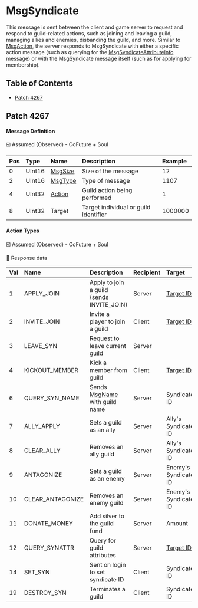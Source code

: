 # MsgSyndicate

This message is sent between the client and game server to request and respond to guild-related actions, such as joining and leaving a guild, managing allies and enemies, disbanding the guild, and more. Similar to [MsgAction](msgaction.md), the server responds to MsgSyndicate with either a specific action message (such as querying for the [MsgSyndicateAttributeInfo](msgsyndicateattributeinfo.md) message) or with the MsgSyndicate message itself (such as for applying for membership).

## Table of Contents

* [Patch 4267](#patch-4267)

## Patch 4267

#### Message Definition

☑️ Assumed (Observed) - CoFuture + Soul

| Pos | Type | Name | Description | Example |
|:-------|:--------|:--------|:--------|:--------|
| 0  | UInt16 | [MsgSize](index.md#message-header) | Size of the message | 12 |
| 2  | UInt16 | [MsgType](index.md#message-header) | Type of message | 1107 |
| 4  | UInt32 | [Action](#action-types) | Guild action being performed | 1 |
| 8  | UInt32 | Target | Target individual or guild identifier | 1000000 |

#### Action Types

☑️ Assumed (Observed) - CoFuture + Soul

🔶 Response data

| Val | Name | Description | Recipient | Target |
|:------|:--------|:--------|:--------|:--------|
| 1  | APPLY_JOIN | Apply to join a guild (sends INVITE_JOIN) | Server | [Target ID](/network/identifiers.md) |
| 2  | INVITE_JOIN | Invite a player to join a guild | Client | [Target ID](/network/identifiers.md) |
| 3  | LEAVE_SYN | Request to leave current guild | Server | |
| 4  | KICKOUT_MEMBER | Kick a member from guild | Client | [Target ID](/network/identifiers.md) |
| 6  | QUERY_SYN_NAME | Sends [MsgName](msgname.md) with guild name | Server | Syndicate ID |
| 7  | ALLY_APPLY | Sets a guild as an ally | Server | Ally's Syndicate ID |
| 8  | CLEAR_ALLY | Removes an ally guild | Server | Ally's Syndicate ID |
| 9  | ANTAGONIZE | Sets a guild as an enemy | Server | Enemy's Syndicate ID |
| 10 | CLEAR_ANTAGONIZE | Removes an enemy guild | Server | Enemy's Syndicate ID |
| 11 | DONATE_MONEY | Add silver to the guild fund | Server | Amount |
| 12 | QUERY_SYNATTR | Query for guild attributes | Server | [Target ID](/network/identifiers.md) |
| 14 | SET_SYN | Sent on login to set syndicate ID | Client | Syndicate ID |
| 19 | DESTROY_SYN | Terminates a guild | Client | Syndicate ID |